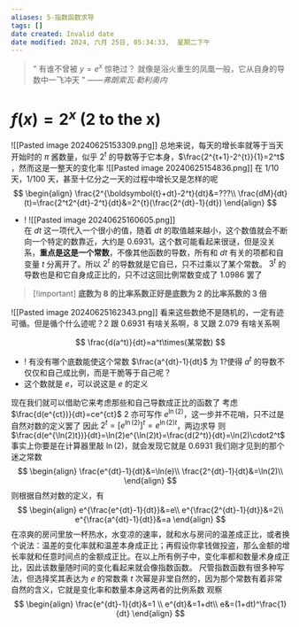 ```yaml
---
aliases: 5-指数函数求导
tags: []
date created: Invalid date
date modified: 2024, 六月 25日, 05:34:33,  星期二下午
---
```


> " 有谁不曾被 $y=e^x$ 惊艳过？ 就像是浴火重生的凤凰一般，它从自身的导数中一飞冲天 "
> *——弗朗索瓦·勒利奥内*

# $f(x)=2^x$ (2 to the x)
![[Pasted image 20240625153309.png]]
总地来说，每天的增长率就等于当天开始时的 $\pi$ 酱数量，似乎 $2^t$ 的导数等于它本身，$\frac{2^{t+1}-2^{t}}{1}=2^t$ ，然而这是一整天的变化率
![[Pasted image 20240625154836.png]]
在 1/10 天，1/100 天，甚至十亿分之一天的过程中增长又是怎样的呢
$$
\begin{align}
\frac{2^{\boldsymbol{t}+dt}-2^t}{dt}&=???\\
\frac{dM}{dt}(t)=\frac{2^t2^{dt}-2^t}{dt}&=2^{t}(\frac{2^{dt}-1}{dt})
\end{align}
$$
- ! ![[Pasted image 20240625160605.png]] <br>
在 $dt$ 这一项代入一个很小的值，随着 $dt$ 的取值越来越小，这个数值就会不断向一个特定的数靠近，大约是 $0.6931$。这个数可能看起来很谜，但是没关系，**重点是这是一个常数**，不像其他函数的导数，所有和 $dt$ 有关的项都和自变量 $t$ 分离开了。所以 $2^t$ 的导数就是它自已，只不过乘以了某个常数。
$3^t$ 的导数也是和它自身成正比的，只不过这回比例常数变成了 $1.0986$ 罢了

> [!important] **底数为 $8$ 的比率系数正好是底数为 $2$ 的比率系数的 3 倍**

![[Pasted image 20240625162343.png]]
看来这些数绝不是随机的，一定有迹可循。但是循个什么迹呢？2 跟 0.6931 有啥关系啊，8 又跟 2.079 有啥关系啊

$$
\frac{d(a^t)}{dt}=a^t\times(某常数)
$$
- ! 有没有哪个底数能使这个常数 $\frac{a^{dt}-1}{dt}$ 为 $1$?使得 $a^t$ 的导数不仅仅和自己成比例，而是干脆等于自己呢？
- 这个数就是 $e$，可以说这是 $e$ 的定义

现在我们就可以借助它来考虑那些和自己导数成正比的函数了
考虑 $\frac{d(e^{ct})}{dt}=ce^{ct}$
$2$ 亦可写作 $e^{\ln(2)}$，这一步并不花哨，只不过是自然对数的定义罢了
因此 $2^{t}=[e^{\ln(2)}]^t=e^{\ln(2)t}$，两边求导
则 $\frac{d(e^{\ln(2)t})}{dt}=\ln(2)e^{\ln(2)t}=\frac{d(2^t)}{dt}=\ln(2)\cdot2^t$
事实上你要是在计算器里敲 $\ln(2)$，就会发现它就是 $0.6931$ 我们刚才见到的那个迷之常数
$$
\begin{align}
\frac{e^{dt}-1}{dt}&=\ln(e)\\
\frac{2^{dt}-1}{dt}&=\ln(2)\\
\end{align}
$$
则根据自然对数的定义，有
$$
\begin{align}
e^{\frac{e^{dt}-1}{dt}}&=e\\
e^{\frac{2^{dt}-1}{dt}}&=2\\
e^{\frac{a^{dt}-1}{dt}}&=a
\end{align}
$$
在凉爽的房问里放一杯热水，水变凉的速率，就和水与房问的温差成正比，或者换个说法：温差的变化率就和温差本身成正比；再假设你拿钱做投盗，那么金额的增长率就和任意时间点的金额成正比。在以上所有例子中，变化率都和数量术身成正比，因此该数量随时间的变化看起来就会像指数函数。
尺管指数函数有很多种写法，但选择奖其表达为 $e$ 的常数乘 $t$ 次幂是非堂自然的，因为那个常数有着非常自然的含义，它就是变化率和数量本身这两者的比例系数
观察
$$
\begin{align}
\frac{e^{dt}-1}{dt}&=1 \\
e^{dt}&=1+dt\\
e&=(1+dt)^\frac{1}{dt}
\end{align}
$$

